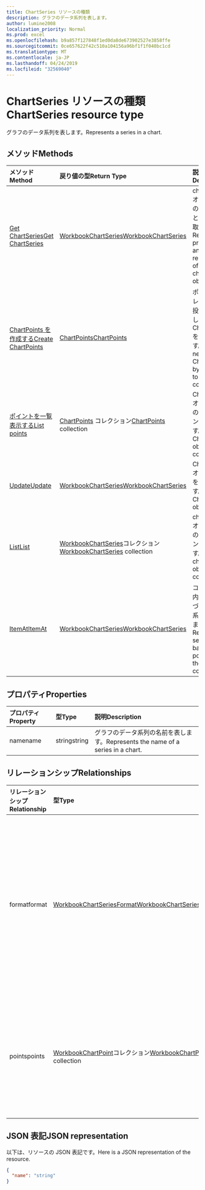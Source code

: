 ```yaml
---
title: ChartSeries リソースの種類
description: グラフのデータ系列を表します。
author: lumine2008
localization_priority: Normal
ms.prod: excel
ms.openlocfilehash: b9a857f127848f1ed0da8de673902527e3858ffe
ms.sourcegitcommit: 0ce657622f42c510a104156a96bf1f1f040bc1cd
ms.translationtype: MT
ms.contentlocale: ja-JP
ms.lasthandoff: 04/24/2019
ms.locfileid: "32569040"
---
```

# <a name="chartseries-resource-type"></a><span data-ttu-id="24e5d-103">ChartSeries リソースの種類</span><span class="sxs-lookup"><span data-stu-id="24e5d-103">ChartSeries resource type</span></span>

<span data-ttu-id="24e5d-104">グラフのデータ系列を表します。</span><span class="sxs-lookup"><span data-stu-id="24e5d-104">Represents a series in a chart.</span></span>


## <a name="methods"></a><span data-ttu-id="24e5d-105">メソッド</span><span class="sxs-lookup"><span data-stu-id="24e5d-105">Methods</span></span>

| <span data-ttu-id="24e5d-106">メソッド</span><span class="sxs-lookup"><span data-stu-id="24e5d-106">Method</span></span>           | <span data-ttu-id="24e5d-107">戻り値の型</span><span class="sxs-lookup"><span data-stu-id="24e5d-107">Return Type</span></span>    |<span data-ttu-id="24e5d-108">説明</span><span class="sxs-lookup"><span data-stu-id="24e5d-108">Description</span></span>|
|:---------------|:--------|:----------|
|[<span data-ttu-id="24e5d-109">Get ChartSeries</span><span class="sxs-lookup"><span data-stu-id="24e5d-109">Get ChartSeries</span></span>](../api/chartseries-get.md) | [<span data-ttu-id="24e5d-110">WorkbookChartSeries</span><span class="sxs-lookup"><span data-stu-id="24e5d-110">WorkbookChartSeries</span></span>](chartseries.md) |<span data-ttu-id="24e5d-111">chartSeries オブジェクトのプロパティと関係を読み取ります。</span><span class="sxs-lookup"><span data-stu-id="24e5d-111">Read properties and relationships of chartSeries object.</span></span>|
|[<span data-ttu-id="24e5d-112">ChartPoints を作成する</span><span class="sxs-lookup"><span data-stu-id="24e5d-112">Create ChartPoints</span></span>](../api/chartseries-post-points.md) |[<span data-ttu-id="24e5d-113">ChartPoints</span><span class="sxs-lookup"><span data-stu-id="24e5d-113">ChartPoints</span></span>](chartpoint.md)| <span data-ttu-id="24e5d-114">ポイント コレクションに投稿して、新しい ChartPoints を作成します。</span><span class="sxs-lookup"><span data-stu-id="24e5d-114">Create a new ChartPoints by posting to the points collection.</span></span>|
|[<span data-ttu-id="24e5d-115">ポイントを一覧表示する</span><span class="sxs-lookup"><span data-stu-id="24e5d-115">List points</span></span>](../api/chartseries-list-points.md) |<span data-ttu-id="24e5d-116">[ChartPoints](chartpoint.md) コレクション</span><span class="sxs-lookup"><span data-stu-id="24e5d-116">[ChartPoints](chartpoint.md) collection</span></span>| <span data-ttu-id="24e5d-117">ChartPoints オブジェクトのコレクションを取得します。</span><span class="sxs-lookup"><span data-stu-id="24e5d-117">Get a ChartPoints object collection.</span></span>|
|[<span data-ttu-id="24e5d-118">Update</span><span class="sxs-lookup"><span data-stu-id="24e5d-118">Update</span></span>](../api/chartseries-update.md) | [<span data-ttu-id="24e5d-119">WorkbookChartSeries</span><span class="sxs-lookup"><span data-stu-id="24e5d-119">WorkbookChartSeries</span></span>](chartseries.md) |<span data-ttu-id="24e5d-120">ChartSeries オブジェクトを更新します。</span><span class="sxs-lookup"><span data-stu-id="24e5d-120">Update ChartSeries object.</span></span> |
|[<span data-ttu-id="24e5d-121">List</span><span class="sxs-lookup"><span data-stu-id="24e5d-121">List</span></span>](../api/chartseries-list.md) | <span data-ttu-id="24e5d-122">[WorkbookChartSeries](chartseries.md)コレクション</span><span class="sxs-lookup"><span data-stu-id="24e5d-122">[WorkbookChartSeries](chartseries.md) collection</span></span> |<span data-ttu-id="24e5d-123">chartSeries オブジェクトのコレクションを取得します。</span><span class="sxs-lookup"><span data-stu-id="24e5d-123">Get chartSeries object collection.</span></span> |
|[<span data-ttu-id="24e5d-124">ItemAt</span><span class="sxs-lookup"><span data-stu-id="24e5d-124">ItemAt</span></span>](../api/chartseriescollection-itemat.md)|[<span data-ttu-id="24e5d-125">WorkbookChartSeries</span><span class="sxs-lookup"><span data-stu-id="24e5d-125">WorkbookChartSeries</span></span>](chartseries.md)|<span data-ttu-id="24e5d-126">コレクション内の位置に基づいてデータ系列を取得します。</span><span class="sxs-lookup"><span data-stu-id="24e5d-126">Retrieves a series based on its position in the collection</span></span>|

## <a name="properties"></a><span data-ttu-id="24e5d-127">プロパティ</span><span class="sxs-lookup"><span data-stu-id="24e5d-127">Properties</span></span>
| <span data-ttu-id="24e5d-128">プロパティ</span><span class="sxs-lookup"><span data-stu-id="24e5d-128">Property</span></span>     | <span data-ttu-id="24e5d-129">型</span><span class="sxs-lookup"><span data-stu-id="24e5d-129">Type</span></span>   |<span data-ttu-id="24e5d-130">説明</span><span class="sxs-lookup"><span data-stu-id="24e5d-130">Description</span></span>|
|:---------------|:--------|:----------|
|<span data-ttu-id="24e5d-131">name</span><span class="sxs-lookup"><span data-stu-id="24e5d-131">name</span></span>|<span data-ttu-id="24e5d-132">string</span><span class="sxs-lookup"><span data-stu-id="24e5d-132">string</span></span>|<span data-ttu-id="24e5d-133">グラフのデータ系列の名前を表します。</span><span class="sxs-lookup"><span data-stu-id="24e5d-133">Represents the name of a series in a chart.</span></span>|

## <a name="relationships"></a><span data-ttu-id="24e5d-134">リレーションシップ</span><span class="sxs-lookup"><span data-stu-id="24e5d-134">Relationships</span></span>
| <span data-ttu-id="24e5d-135">リレーションシップ</span><span class="sxs-lookup"><span data-stu-id="24e5d-135">Relationship</span></span> | <span data-ttu-id="24e5d-136">型</span><span class="sxs-lookup"><span data-stu-id="24e5d-136">Type</span></span>   |<span data-ttu-id="24e5d-137">説明</span><span class="sxs-lookup"><span data-stu-id="24e5d-137">Description</span></span>|
|:---------------|:--------|:----------|
|<span data-ttu-id="24e5d-138">format</span><span class="sxs-lookup"><span data-stu-id="24e5d-138">format</span></span>|[<span data-ttu-id="24e5d-139">WorkbookChartSeriesFormat</span><span class="sxs-lookup"><span data-stu-id="24e5d-139">WorkbookChartSeriesFormat</span></span>](chartseriesformat.md)|<span data-ttu-id="24e5d-p101">グラフ の系列の書式設定を表します。これには塗りつぶしと線の書式設定などがあります。値の取得のみ可能です。</span><span class="sxs-lookup"><span data-stu-id="24e5d-p101">Represents the formatting of a chart series, which includes fill and line formatting. Read-only.</span></span>|
|<span data-ttu-id="24e5d-142">points</span><span class="sxs-lookup"><span data-stu-id="24e5d-142">points</span></span>|<span data-ttu-id="24e5d-143">[WorkbookChartPoint](chartpoint.md)コレクション</span><span class="sxs-lookup"><span data-stu-id="24e5d-143">[WorkbookChartPoint](chartpoint.md) collection</span></span>|<span data-ttu-id="24e5d-144">データ系列にあるすべてのポイントのコレクションを返します。</span><span class="sxs-lookup"><span data-stu-id="24e5d-144">Represents a collection of all points in the series.</span></span> <span data-ttu-id="24e5d-145">値の取得のみ可能です。</span><span class="sxs-lookup"><span data-stu-id="24e5d-145">Read-only.</span></span>|

## <a name="json-representation"></a><span data-ttu-id="24e5d-146">JSON 表記</span><span class="sxs-lookup"><span data-stu-id="24e5d-146">JSON representation</span></span>

<span data-ttu-id="24e5d-147">以下は、リソースの JSON 表記です。</span><span class="sxs-lookup"><span data-stu-id="24e5d-147">Here is a JSON representation of the resource.</span></span>

<!-- {
  "blockType": "resource",
  "baseType": "microsoft.graph.entity",
  "optionalProperties": [

  ],
  "@odata.type": "microsoft.graph.workbookChartSeries"
}-->

```json
{
  "name": "string"
}

```

<!-- uuid: 8fcb5dbc-d5aa-4681-8e31-b001d5168d79
2015-10-25 14:57:30 UTC -->
<!-- {
  "type": "#page.annotation",
  "description": "ChartSeries resource",
  "keywords": "",
  "section": "documentation",
  "tocPath": ""
}-->

